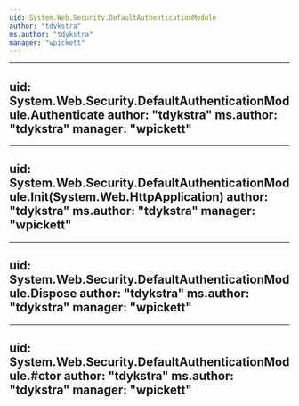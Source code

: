 ```yaml
---
uid: System.Web.Security.DefaultAuthenticationModule
author: "tdykstra"
ms.author: "tdykstra"
manager: "wpickett"
---
```


---
uid: System.Web.Security.DefaultAuthenticationModule.Authenticate
author: "tdykstra"
ms.author: "tdykstra"
manager: "wpickett"
---

---
uid: System.Web.Security.DefaultAuthenticationModule.Init(System.Web.HttpApplication)
author: "tdykstra"
ms.author: "tdykstra"
manager: "wpickett"
---

---
uid: System.Web.Security.DefaultAuthenticationModule.Dispose
author: "tdykstra"
ms.author: "tdykstra"
manager: "wpickett"
---

---
uid: System.Web.Security.DefaultAuthenticationModule.#ctor
author: "tdykstra"
ms.author: "tdykstra"
manager: "wpickett"
---
